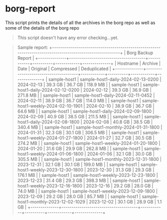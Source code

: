 # borg-report
 
This script prints the details of all the
archives in the borg repo as well as some of
the details of the borg repo

>This script doesn't have any error checking...yet. 

> Sample report:
> +---------------------------------------------------------------------------------------------------------+
> |                                            Borg Backup Report                                           |
> +--------------+--------------------------------------+------------+----------+------------+--------------+
> | Hostname     | Archive                              |    Date    | Original | Compressed | Deduplicated |
> +--------------+--------------------------------------+------------+----------+------------+--------------+
> | sample-host1 | sample-host1-daily-2024-02-13-0200   | 2024-02-13 |  39.3 GB |    36.7 GB |     118.9 MB |
> | sample-host1 | sample-host1-daily-2024-02-12-0200   | 2024-02-12 |  39.3 GB |    36.9 GB |     271.8 MB |
> | sample-host1 | sample-host1-daily-2024-02-11-0452   | 2024-02-11 |  38.9 GB |    36.7 GB |     114.0 MB |
> | sample-host1 | sample-host1-weekly-2024-02-10-1901  | 2024-02-10 |  38.9 GB |    36.7 GB |      64.6 MB |
> | sample-host1 | sample-host1-daily-2024-02-09-1800   | 2024-02-09 |  40.9 GB |    38.5 GB |     211.5 MB |
> | sample-host1 | sample-host1-daily-2024-02-08-1800   | 2024-02-08 |  40.8 GB |    38.5 GB |     340.4 MB |
> | sample-host1 | sample-host1-monthly-2024-01-31-1800 | 2024-01-31 |  32.3 GB |    30.1 GB |     306.5 MB |
> | sample-host1 | sample-host1-weekly-2024-01-27-1800  | 2024-01-27 |  32.7 GB |    30.5 GB |     274.2 MB |
> | sample-host1 | sample-host1-weekly-2024-01-20-1800  | 2024-01-20 |  31.6 GB |    29.9 GB |     262.8 MB |
> | sample-host1 | sample-host1-weekly-2024-01-06-1800  | 2024-01-06 |  32.1 GB |    30.0 GB |     305.5 MB |
> | sample-host1 | sample-host1-monthly-2023-12-31-1800 | 2023-12-31 |  32.1 GB |    30.1 GB |     199.0 MB |
> | sample-host1 | sample-host1-weekly-2023-12-30-1800  | 2023-12-30 |  31.3 GB |    29.3 GB |     176.1 MB |
> | sample-host1 | sample-host1-weekly-2023-12-23-1800  | 2023-12-23 |  31.4 GB |    29.3 GB |     398.3 MB |
> | sample-host1 | sample-host1-weekly-2023-12-16-1800  | 2023-12-16 |  29.2 GB |    28.0 GB |      74.0 MB |
> | sample-host1 | sample-host1-weekly-2023-12-09-1800  | 2023-12-09 |  29.2 GB |    28.0 GB |      85.7 MB |
> | sample-host1 | sample-host1-monthly-2023-12-02-1029 | 2023-12-02 |  30.1 GB |    28.9 GB |       1.1 GB |
> +--------------+--------------------------------------+------------+----------+------------+--------------+
